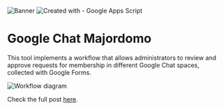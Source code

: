 ![Banner](https://docs.google.com/drawings/d/12cMP4NPdES7p33yro7QX-fTgRwN4Dd09noCExpEyoMM/export/png)
![Created with - Google Apps Script](https://img.shields.io/static/v1?label=Created+with&message=Google+Apps+Script&color=blue)
# Google Chat Majordomo
This tool implements a workflow that allows administrators to review and approve requests for membership in different Google Chat spaces, collected with Google Forms.

![Workflow diagram](https://docs.google.com/drawings/d/130nJ2dHCMbqYNtaG0ir1ziyEFGLvcI0WKDvXHKi_1bs/export/png)

Check the full post [here](https://pablofelip.online/adding-users-chat-apps-script/).
